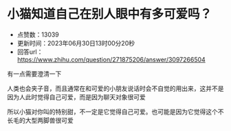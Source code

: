 # 小猫知道自己在别人眼中有多可爱吗？
- 点赞数：13039
- 更新时间：2023年06月30日13时00分20秒
- 回答url：https://www.zhihu.com/question/271875206/answer/3097266504
<body>
 <p data-pid="VIjJIefr">有一点需要澄清一下</p>
 <p data-pid="TcuI2QIj">人类也会夹子音，而且通常在和可爱的小朋友说话时会不自觉的用出来，这并不是因为人此时觉得自己可爱，而是因为聊天对象很可爱</p>
 <p data-pid="79R5n27q">所以小猫对你叫的特别甜，不一定是它觉得自己可爱。也可能是因为它觉得这个不长毛的大型两脚兽很可爱</p>
</body>